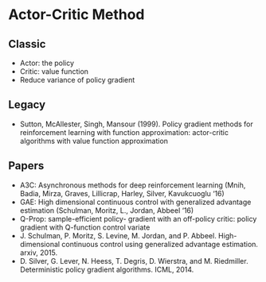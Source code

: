 # Actor-Critic Method

## Classic
- Actor: the policy
- Critic: value function
- Reduce variance of policy gradient

## Legacy
- Sutton, McAllester, Singh, Mansour (1999). Policy gradient methods for reinforcement learning with function approximation: actor-critic algorithms with value function approximation

## Papers
- A3C: Asynchronous methods for deep reinforcement learning (Mnih, Badia, Mirza, Graves, Lillicrap, Harley, Silver, Kavukcuoglu ‘16)
- GAE: High dimensional continuous control with generalized advantage estimation (Schulman, Moritz, L., Jordan, Abbeel ‘16)
- Q-Prop: sample-efficient policy- gradient with an off-policy critic: policy gradient with Q-function control variate
- J. Schulman, P. Moritz, S. Levine, M. Jordan, and P. Abbeel. High-dimensional continuous control using generalized advantage estimation. arxiv, 2015.
- D. Silver, G. Lever, N. Heess, T. Degris, D. Wierstra, and M. Riedmiller. Deterministic policy gradient algorithms. ICML, 2014.